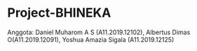 # Project-BHINEKA
Anggota: Daniel Muharom A S (A11.2019.12102), Albertus Dimas O(A11.2019.12091), Yoshua Amazia Sigala (A11.2019.12125)
